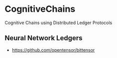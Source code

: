 # CognitiveChains
Cognitive Chains using Distributed Ledger Protocols

## Neural Network Ledgers
- https://github.com/opentensor/bittensor
